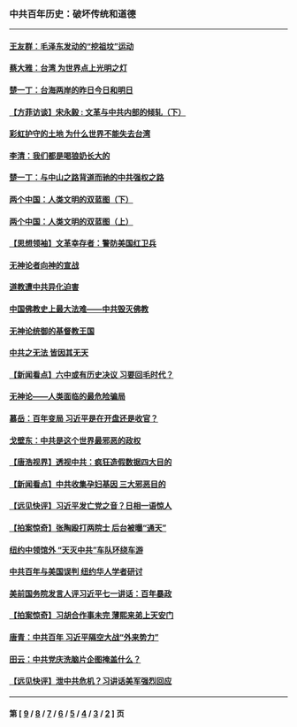 ### 中共百年历史：破坏传统和道德
---
#### [王友群：毛泽东发动的“挖祖坟”运动](../../pages/nf1176114/n13723639.md?06210430) 
#### [蔡大雅：台湾 为世界点上光明之灯](../../pages/nf1176114/n13531530.md?06210430) 
#### [楚一丁：台海两岸的昨日今日和明日](../../pages/nf1176114/n13531468.md?06210430) 
#### [【方菲访谈】宋永毅 : 文革与中共内部的倾轧（下）](../../pages/nf1176114/n13486836.md?06210430) 
#### [彩虹护守的土地 为什么世界不能失去台湾](../../pages/nf1176114/n13476849.md?06210430) 
#### [李清：我们都是喝狼奶长大的](../../pages/nf1176114/n13471478.md?06210430) 
#### [楚一丁：与中山之路背道而驰的中共强权之路](../../pages/nf1176114/n13437270.md?06210430) 
#### [两个中国：人类文明的双蓝图（下）](../../pages/nf1176114/n13423132.md?06210430) 
#### [两个中国：人类文明的双蓝图（上）](../../pages/nf1176114/n13422687.md?06210430) 
#### [【思想领袖】文革幸存者：警防美国红卫兵](../../pages/nf1176114/n13339289.md?06210430) 
#### [无神论者向神的宣战](../../pages/nf1176114/n13281535.md?06210430) 
#### [道教遭中共异化迫害](../../pages/nf1176114/n13281463.md?06210430) 
#### [中国佛教史上最大法难——中共毁灭佛教](../../pages/nf1176114/n13281397.md?06210430) 
#### [无神论统御的基督教王国](../../pages/nf1176114/n13281280.md?06210430) 
#### [中共之无法 皆因其无天](../../pages/nf1176114/n13281088.md?06210430) 
#### [【新闻看点】六中或有历史决议 习要回毛时代？](../../pages/nf1176114/n13222895.md?06210430) 
#### [无神论——人类面临的最危险骗局](../../pages/nf1176114/n13196137.md?06210430) 
#### [慕岳：百年变局 习近平是在开盘还是收官？](../../pages/nf1176114/n13206516.md?06210430) 
#### [戈壁东：中共是这个世界最邪恶的政权](../../pages/nf1176114/n13085641.md?06210430) 
#### [【唐浩视界】透视中共：疯狂造假数据四大目的](../../pages/nf1176114/n13080590.md?06210430) 
#### [【新闻看点】中共收集孕妇基因 三大邪恶目的](../../pages/nf1176114/n13077182.md?06210430) 
#### [【远见快评】习近平发亡党之音？日相一语惊人](../../pages/nf1176114/n13074809.md?06210430) 
#### [【拍案惊奇】张陶殴打两院士 后台被曝“通天”](../../pages/nf1176114/n13070496.md?06210430) 
#### [纽约中领馆外 “天灭中共”车队环绕车游](../../pages/nf1176114/n13070693.md?06210430) 
#### [中共百年与美国误判 纽约华人学者研讨](../../pages/nf1176114/n13067969.md?06210430) 
#### [美前国务院发言人评习近平七一讲话：百年暴政](../../pages/nf1176114/n13066986.md?06210430) 
#### [【拍案惊奇】习胡合作事未完 薄熙来弟上天安门](../../pages/nf1176114/n13065867.md?06210430) 
#### [唐青：中共百年 习近平隔空大战“外来势力”](../../pages/nf1176114/n13065976.md?06210430) 
#### [田云：中共党庆洗脑片企图掩盖什么？](../../pages/nf1176114/n13064395.md?06210430) 
#### [【远见快评】泄中共危机？习讲话美军强烈回应](../../pages/nf1176114/n13064269.md?06210430) 

---
#### 第 [ [9](./9.md?06210430) / [8](./8.md?06210430) / [7](./7.md?06210430) / [6](./6.md?06210430) / [5](./5.md?06210430) / [4](./4.md?06210430) / [3](./3.md?06210430) / [2](./2.md?06210430) ] 页

